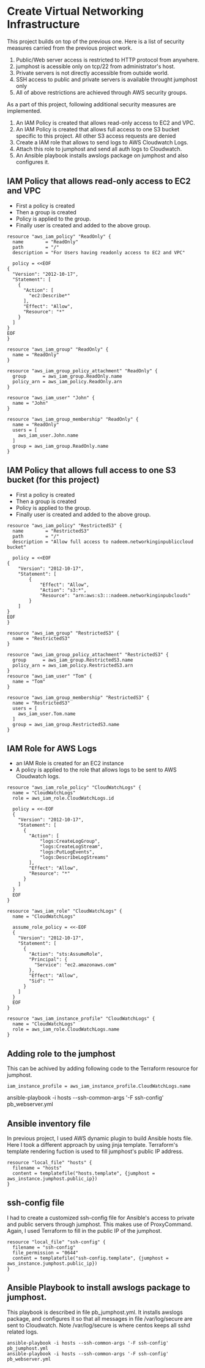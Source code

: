 # Create Virtual Networking Infrastructure

This project builds on top of the previous one. Here is a list of security measures carried from the previous project work.

1. Public/Web server access is restricted to HTTP protocol from anywhere.
2. jumphost is acessible only on tcp/22 from administrator's host.
3. Private servers is not directly accessible from outside world.
4. SSH access to public and private servers is available throught jumphost only
5. All of above restrictions are achieved through AWS security groups.

As a part of this project, following additional security measures are implemented.

1. An IAM Policy is created that allows read-only access to EC2 and VPC.
2. An IAM Policy is created that allows full access to one S3 bucket specific to this project. All other S3 access requests are denied
3. Create a IAM role that allows to send logs to AWS Cloudwatch Logs.
4. Attach this role to jumphost and send all auth logs to Cloudwatch.
5. An Ansible playbook installs awslogs package on jumphost and also configures it.

## IAM Policy that allows read-only access to EC2 and VPC
- First a policy is created
- Then a group is created
- Policy is applied to the group.
- Finally user is created and added to the above group.

```
resource "aws_iam_policy" "ReadOnly" {
  name        = "ReadOnly"
  path        = "/"
  description = "For Users having readonly access to EC2 and VPC"

  policy = <<EOF
{
  "Version": "2012-10-17",
  "Statement": [
    {
      "Action": [
        "ec2:Describe*"
      ],
      "Effect": "Allow",
      "Resource": "*"
    }
  ]
}
EOF
}

resource "aws_iam_group" "ReadOnly" {
  name = "ReadOnly"
}

resource "aws_iam_group_policy_attachment" "ReadOnly" {
  group      = aws_iam_group.ReadOnly.name
  policy_arn = aws_iam_policy.ReadOnly.arn
}

resource "aws_iam_user" "John" {
  name = "John"
}

resource "aws_iam_group_membership" "ReadOnly" {
  name = "ReadOnly"
  users = [
    aws_iam_user.John.name
  ]
  group = aws_iam_group.ReadOnly.name
}

```


## IAM Policy that allows full access to one S3 bucket (for this project)
- First a policy is created
- Then a group is created
- Policy is applied to the group.
- Finally user is created and added to the above group.

```
resource "aws_iam_policy" "RestrictedS3" {
  name        = "RestrictedS3"
  path        = "/"
  description = "Allow full access to nadeem.networkinginpubliccloud bucket"

  policy = <<EOF
{ 
    "Version": "2012-10-17",
    "Statement": [
        {
            "Effect": "Allow",
            "Action": "s3:*",
            "Resource": "arn:aws:s3:::nadeem.networkinginpubclouds"           
        }
    ]
}
EOF   
}

resource "aws_iam_group" "RestrictedS3" {
  name = "RestrictedS3"
}

resource "aws_iam_group_policy_attachment" "RestrictedS3" {
  group      = aws_iam_group.RestrictedS3.name
  policy_arn = aws_iam_policy.RestrictedS3.arn
}
resource "aws_iam_user" "Tom" {
  name = "Tom"
}

resource "aws_iam_group_membership" "RestrictedS3" {
  name = "RestrictedS3"
  users = [
    aws_iam_user.Tom.name
  ]
  group = aws_iam_group.RestrictedS3.name
}
```

## IAM Role for AWS Logs
- an IAM Role is created for an EC2 instance
- A policy is applied to the role that allows logs to be sent to AWS Cloudwatch logs.

```
resource "aws_iam_role_policy" "CloudWatchLogs" {
  name = "CloudWatchLogs"
  role = aws_iam_role.CloudWatchLogs.id

  policy = <<-EOF
  {
    "Version": "2012-10-17",
    "Statement": [
      {
        "Action": [
            "logs:CreateLogGroup",
            "logs:CreateLogStream",
            "logs:PutLogEvents",
            "logs:DescribeLogStreams"
        ],
        "Effect": "Allow",
        "Resource": "*"
      }
    ]
  }
  EOF
}

resource "aws_iam_role" "CloudWatchLogs" {
  name = "CloudWatchLogs"

  assume_role_policy = <<-EOF
  {
    "Version": "2012-10-17",
    "Statement": [
      {
        "Action": "sts:AssumeRole",
        "Principal": {
          "Service": "ec2.amazonaws.com"
        },
        "Effect": "Allow",
        "Sid": ""
      }
    ]
  }
  EOF
}

resource "aws_iam_instance_profile" "CloudWatchLogs" {
  name = "CloudWatchLogs"
  role = aws_iam_role.CloudWatchLogs.name
}
```

## Adding role to the jumphost
This can be achived by adding following code to the Terraform resource for jumphost.

```
iam_instance_profile = aws_iam_instance_profile.CloudWatchLogs.name
```
ansible-playbook -i hosts --ssh-common-args '-F ssh-config' pb_webserver.yml

## Ansible inventory file
In previous project, I used AWS dynamic plugin to build Ansible hosts file. Here I took a different approach by using jinja template. Terraform's template rendering fuction is used to fill jumphost's public IP address.

```
resource "local_file" "hosts" {
  filename = "hosts"
  content = templatefile("hosts.template", {jumphost = aws_instance.jumphost.public_ip})
}
```

## ssh-config file 
I had to create a customized ssh-config file for Ansible's access to private and public servers through jumphost. This makes use of ProxyCommand. Again, I used Terraform to fill in the public IP of the jumphost.

```
resource "local_file" "ssh-config" {
  filename = "ssh-config"
  file_permission = "0644"
  content = templatefile("ssh-config.template", {jumphost = aws_instance.jumphost.public_ip})
}
```

## Ansible Playbook to install awslogs package to jumphost.
This playbook is described in file pb_jumphost.yml. It installs awslogs package, and configures it so that all messages in file /var/log/secure are sent to Cloudwatch. Note /var/log/secure is where centos keeps all sshd related logs.

```
ansible-playbook -i hosts --ssh-common-args '-F ssh-config' pb_jumphost.yml
ansible-playbook -i hosts --ssh-common-args '-F ssh-config' pb_webserver.yml 
```


